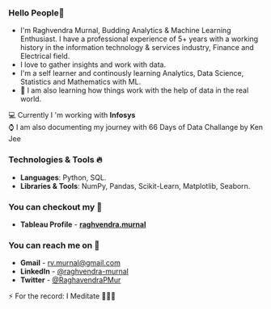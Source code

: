 ### Hello People👋

- I'm Raghvendra Murnal, Budding Analytics & Machine Learning Enthusiast. I have a professional experience of 5+ years with a working history in the information technology &         services industry, Finance and Electrical field. 
- I love to gather insights and work with data. 
- I'm a self learner and continously learning Analytics, Data Science, Statistics and Mathematics with ML. 
- :iphone: I am also learning how things work with the help of data in the real world. 

💻 Currently I 'm working with **Infosys**  
⌚️ I am also documenting my journey with 66 Days of Data Challange by Ken Jee

### Technologies & Tools 🔥
- **Languages**: Python, SQL.
- **Libraries & Tools**: NumPy, Pandas, Scikit-Learn, Matplotlib, Seaborn. 

### You can checkout my 📇

- **Tableau Profile** - **[raghvendra.murnal](https://public.tableau.com/profile/raghvendra.murnal#!/)**

### You can reach me on 📧 

- **Gmail** - rv.murnal@gmail.com 
- **LinkedIn** - <a href="https://www.linkedin.com/in/raghvendra-murnal/"> @raghvendra-murnal</a>
- **Twitter** - <a href="https://twitter.com/RaghavendraPMur/"> @RaghavendraPMur</a>

⚡ For the record: I Meditate 🧘🏽‍♂️
